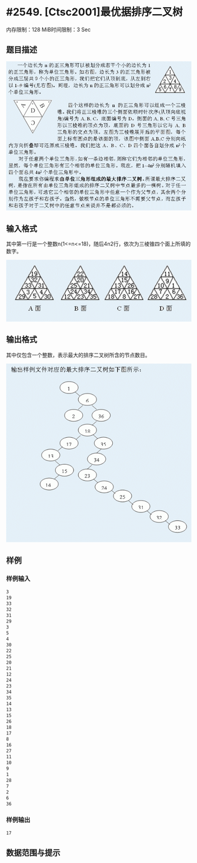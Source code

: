 # #2549. [Ctsc2001]最优据排序二叉树

内存限制：128 MiB时间限制：3 Sec

## 题目描述

![](upload/201112/1(8).jpg)

## 输入格式

其中第一行是一个整数n(1<=n<=18)，随后4n2行，依次为三棱锥四个面上所填的数字。

![](upload/201112/2(4).jpg)

## 输出格式

其中仅包含一个整数，表示最大的排序二叉树所含的节点数目。

![](upload/201112/3(2).jpg)

## 样例

### 样例输入

    
    3
    19
    33
    32
    31
    29
    3
    5
    4
    30
    22
    25
    20
    21
    12
    24
    23
    34
    35
    14
    13
    15
    26
    18
    17
    8
    16
    27
    11
    10
    9
    1
    28
    7
    2
    6
    36
    
    

### 样例输出

    
    17
    
    

## 数据范围与提示
